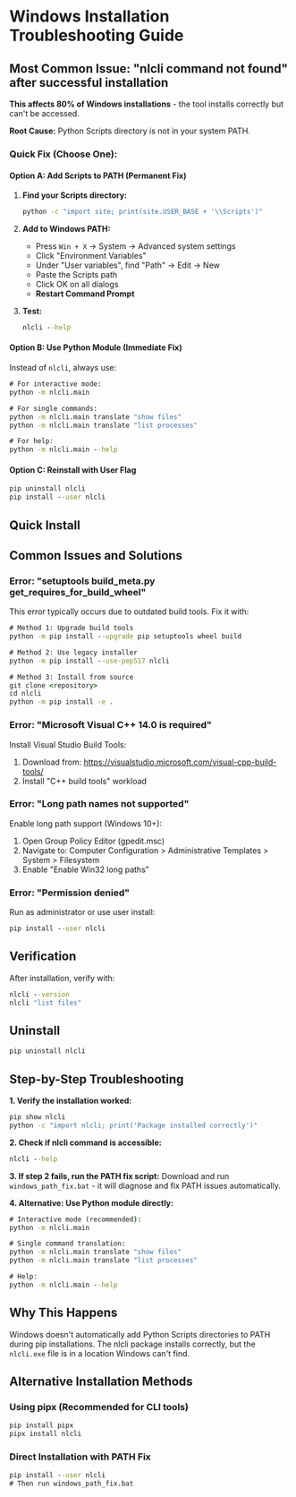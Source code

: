 # Windows Installation Troubleshooting Guide

## Most Common Issue: "nlcli command not found" after successful installation

**This affects 80% of Windows installations** - the tool installs correctly but can't be accessed.

**Root Cause:** Python Scripts directory is not in your system PATH.

### Quick Fix (Choose One):

#### Option A: Add Scripts to PATH (Permanent Fix)
1. **Find your Scripts directory:**
   ```cmd
   python -c "import site; print(site.USER_BASE + '\\Scripts')"
   ```

2. **Add to Windows PATH:**
   - Press `Win + X` → System → Advanced system settings
   - Click "Environment Variables"
   - Under "User variables", find "Path" → Edit → New
   - Paste the Scripts path
   - Click OK on all dialogs
   - **Restart Command Prompt**

3. **Test:**
   ```cmd
   nlcli --help
   ```

#### Option B: Use Python Module (Immediate Fix)
Instead of `nlcli`, always use:
```cmd
# For interactive mode:
python -m nlcli.main

# For single commands:
python -m nlcli.main translate "show files"
python -m nlcli.main translate "list processes"

# For help:
python -m nlcli.main --help
```

#### Option C: Reinstall with User Flag
```cmd
pip uninstall nlcli
pip install --user nlcli
```

## Quick Install

## Common Issues and Solutions

### Error: "setuptools build_meta.py get_requires_for_build_wheel"

This error typically occurs due to outdated build tools. Fix it with:

```cmd
# Method 1: Upgrade build tools
python -m pip install --upgrade pip setuptools wheel build

# Method 2: Use legacy installer
python -m pip install --use-pep517 nlcli

# Method 3: Install from source
git clone <repository>
cd nlcli
python -m pip install -e .
```

### Error: "Microsoft Visual C++ 14.0 is required"

Install Visual Studio Build Tools:
1. Download from: https://visualstudio.microsoft.com/visual-cpp-build-tools/
2. Install "C++ build tools" workload

### Error: "Long path names not supported"

Enable long path support (Windows 10+):
1. Open Group Policy Editor (gpedit.msc)
2. Navigate to: Computer Configuration > Administrative Templates > System > Filesystem
3. Enable "Enable Win32 long paths"

### Error: "Permission denied"

Run as administrator or use user install:
```cmd
pip install --user nlcli
```

## Verification

After installation, verify with:
```cmd
nlcli --version
nlcli "list files"
```

## Uninstall

```cmd
pip uninstall nlcli
```

## Step-by-Step Troubleshooting

**1. Verify the installation worked:**
```cmd
pip show nlcli
python -c "import nlcli; print('Package installed correctly')"
```

**2. Check if nlcli command is accessible:**
```cmd
nlcli --help
```

**3. If step 2 fails, run the PATH fix script:**
Download and run `windows_path_fix.bat` - it will diagnose and fix PATH issues automatically.

**4. Alternative: Use Python module directly:**
```cmd
# Interactive mode (recommended):
python -m nlcli.main

# Single command translation:
python -m nlcli.main translate "show files"
python -m nlcli.main translate "list processes"

# Help:
python -m nlcli.main --help
```

## Why This Happens

Windows doesn't automatically add Python Scripts directories to PATH during pip installations. The nlcli package installs correctly, but the `nlcli.exe` file is in a location Windows can't find.

## Alternative Installation Methods

### Using pipx (Recommended for CLI tools)
```cmd
pip install pipx
pipx install nlcli
```

### Direct Installation with PATH Fix
```cmd
pip install --user nlcli
# Then run windows_path_fix.bat
```